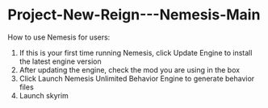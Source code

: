 # Project-New-Reign---Nemesis-Main

How to use Nemesis for users:
1. If this is your first time running Nemesis, click Update Engine to install the latest engine version
2. After updating the engine, check the mod you are using in the box
3. Click Launch Nemesis Unlimited Behavior Engine to generate behavior files
4. Launch skyrim
